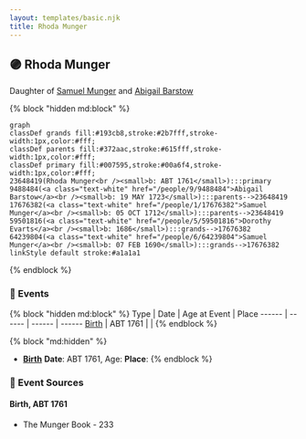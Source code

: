 ```yaml
---
layout: templates/basic.njk
title: Rhoda Munger
---
```

## 🟣 Rhoda Munger

Daughter of [Samuel Munger](/people/1/17676382) and [Abigail Barstow](/people/9/9488484)

{% block "hidden md:block" %}
```mermaid
graph
classDef grands fill:#193cb8,stroke:#2b7fff,stroke-width:1px,color:#fff;
classDef parents fill:#372aac,stroke:#615fff,stroke-width:1px,color:#fff;
classDef primary fill:#007595,stroke:#00a6f4,stroke-width:1px,color:#fff;
23648419(Rhoda Munger<br /><small>b: ABT 1761</small>):::primary
9488484(<a class="text-white" href="/people/9/9488484">Abigail Barstow</a><br /><small>b: 19 MAY 1723</small>):::parents-->23648419
17676382(<a class="text-white" href="/people/1/17676382">Samuel Munger</a><br /><small>b: 05 OCT 1712</small>):::parents-->23648419
59501816(<a class="text-white" href="/people/5/59501816">Dorothy Evarts</a><br /><small>b: 1686</small>):::grands-->17676382
64239804(<a class="text-white" href="/people/6/64239804">Samuel Munger</a><br /><small>b: 07 FEB 1690</small>):::grands-->17676382
linkStyle default stroke:#a1a1a1
```
{% endblock %}

### 📆 Events

{% block "hidden md:block" %}
Type | Date | Age at Event | Place
------ | ------ | ------ | ------
[Birth](#event-event-2) | ABT 1761 |  |
{% endblock %}

{% block "md:hidden" %}
- **[Birth](#event-event-2)**
**Date**: ABT 1761, Age:
**Place**:
{% endblock %}

### 📰 Event Sources

#### <a id="event-event-2"></a> Birth, ABT 1761
* The Munger Book  - 233